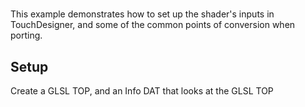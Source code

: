 # 
This example demonstrates how to set up the shader's inputs in TouchDesigner, and some of the common points of conversion when porting.

## Setup

Create a GLSL TOP, and an Info DAT that looks at the GLSL TOP 